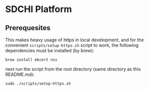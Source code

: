 # SDCHI Platform

## Prerequesites

This makes heavy usage of https in local development, and for the convenient `scripts/setup-https.sh` script to work, the following dependencies must be installed (by brew):

```
brew install mkcert nss
```

next run the script from the root directory (same directory as this README.md):
```
sudo ./scripts/setup-https.sh
```


